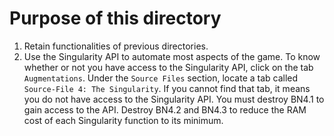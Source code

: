 # Purpose of this directory
1. Retain functionalities of previous directories.
1. Use the Singularity API to automate most aspects of the game.  To know
   whether or not you have access to the Singularity API, click on the tab
   `Augmentations`.  Under the `Source Files` section, locate a tab called
   `Source-File 4: The Singularity`.  If you cannot find that tab, it means you
   do not have access to the Singularity API.  You must destroy BN4.1 to gain
   access to the API.  Destroy BN4.2 and BN4.3 to reduce the RAM cost of each
   Singularity function to its minimum.

